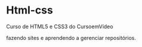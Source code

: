 # Html-css
 Curso de HTML5 e CSS3 do CursoemVídeo

fazendo sítes e aprendendo a gerenciar repositórios.